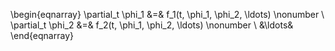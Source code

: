 
\begin{eqnarray}
  \partial_t \phi_1 &=& f_1(t, \phi_1, \phi_2, \ldots) \nonumber \\
  \partial_t \phi_2 &=& f_2(t, \phi_1, \phi_2, \ldots) \nonumber \\
  &\ldots&
\end{eqnarray}
